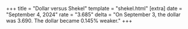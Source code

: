 +++
title = "Dollar versus Shekel"
template = "shekel.html"
[extra]
date = "September  4, 2024"
rate = "3.685"
delta = "On September  3, the dollar was 3.690. The dollar became 0.145% weaker."
+++
